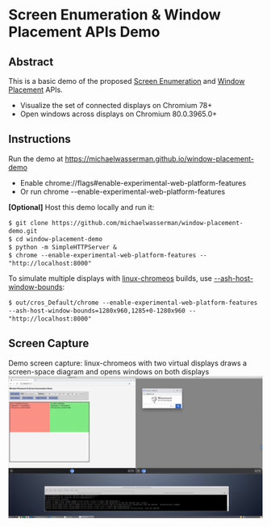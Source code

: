 # Screen Enumeration & Window Placement APIs Demo

## Abstract

This is a basic demo of the proposed
[Screen Enumeration](https://github.com/spark008/screen-enumeration) and
[Window Placement](https://github.com/spark008/window-placement) APIs.
* Visualize the set of connected displays on Chromium 78+
* Open windows across displays on Chromium 80.0.3965.0+

## Instructions

Run the demo at https://michaelwasserman.github.io/window-placement-demo
* Enable chrome://flags#enable-experimental-web-platform-features
* Or run chrome --enable-experimental-web-platform-features

**[Optional]** Host this demo locally and run it:
```console
$ git clone https://github.com/michaelwasserman/window-placement-demo.git
$ cd window-placement-demo
$ python -m SimpleHTTPServer &
$ chrome --enable-experimental-web-platform-features -- "http://localhost:8000"
```

To simulate multiple displays with
[linux-chromeos](https://chromium.googlesource.com/chromiumos/docs/+/master/simple_chrome_workflow.md)
builds, use
[--ash-host-window-bounds](https://cs.chromium.org/chromium/src/ui/display/display_switches.cc?type=cs&q=ash-host-window-bounds&sq=package:chromium&g=0&l=34-40):
```console
$ out/cros_Default/chrome --enable-experimental-web-platform-features --ash-host-window-bounds=1280x960,1285+0-1280x960 -- "http://localhost:8000"
```

## Screen Capture

Demo screen capture: linux-chromeos with two virtual displays draws a screen-space diagram and opens windows on both displays<br>
<a href="demo_screen_capture.webm"><img src="demo_screen_capture.png" alt="Demo Screen Capture - linux-chromeos with two virtual displays" width="1200"></a>
